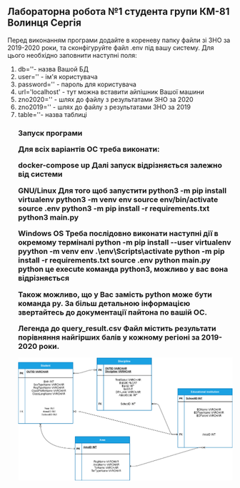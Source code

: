 <h2>Лабораторна робота №1 студента групи КМ-81 Волинця Сергія</h2>

<p>Перед виконанням програми додайте в кореневу папку файли зі ЗНО за 
2019-2020 роки, та сконфігуруйте файл .env під вашу систему.
Для цього необхідно заповнити наступні поля:</p>
<ol>
  <li>db=''- назва Вашой БД</li>
  <li>user='' - ім'я користувача</li>
  <li>password='' - пароль для користувача</li>
  <li>url='localhost' - тут можна вставити айпішник Вашої машини</li>
  <li>zno2020='' - шлях до файлу з результатами ЗНО за 2020</li>
  <li>zno2019='' - шлях до файлу з результатами ЗНО за 2019</li>
  <li>table=''- назва таблиці</li>

<h3>Запуск програми</3>
<p>Для всіх варіантів ОС треба виконати:</p>

docker-compose up
Далі запуск відрізняється залежно від системи

GNU/Linux Для того щоб запустити
python3 -m pip install virtualenv
python3 -m venv env
source env/bin/activate
source .env
python3 -m pip install -r requirements.txt
python3 main.py

Windows OS Треба послідовно виконати наступні дії в окремому терміналі
python -m pip install --user virtualenv
pyython -m venv env
.\env\Scripts\activate
python -m pip install -r requirements.txt
source .env
python main.py
python це execute команда python3, можливо у вас вона відрізняється

Також можливо, що у Вас замість python може бути команда py. За більш детальною
інформацією звертайтесь до документації пайтона по вашій ОC.

Легенда до query_result.csv
Файл містить результати порівняння найгірших балів у кожному регіоні за 2019-2020
роки.

![image](physical.png)

